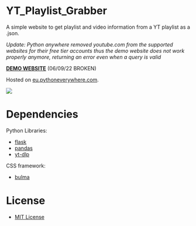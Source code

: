 # YT_Playlist_Grabber

A simple website to get playlist and video information from a YT playlist as a .json.

*Update: Python anywhere removed youtube.com from the supported websites for their free tier accounts*
*thus the demo website does not work properly anymore, returning an error even when a query is valid*


**[DEMO WEBSITE](http://ytgrabber.eu.pythonanywhere.com/)** (06/09/22 BROKEN)


Hosted on [eu.pythoneverywhere.com](https://eu.pythonanywhere.com/).


![](example.gif)

# Dependencies

Python Libraries:
* [flask](https://flask.palletsprojects.com/)
* [pandas](https://pandas.pydata.org/)
* [yt-dlp](https://github.com/yt-dlp/yt-dlp)

CSS framework:
* [bulma](https://bulma.io/)


# License

* [MIT License](https://choosealicense.com/licenses/mit/)

